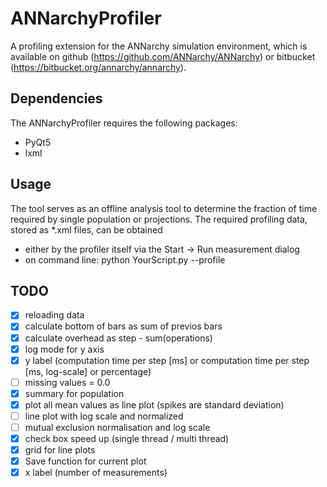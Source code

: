 # ANNarchyProfiler

A profiling extension for the ANNarchy simulation environment, which is available on github (https://github.com/ANNarchy/ANNarchy) or bitbucket (https://bitbucket.org/annarchy/annarchy).

## Dependencies

The ANNarchyProfiler requires the following packages:

* PyQt5
* lxml

## Usage

The tool serves as an offline analysis tool to determine the fraction of time required by single population or projections. The required profiling data, stored as *.xml files, can be obtained 

* either by the profiler itself via the Start -> Run measurement dialog
* on command line: python YourScript.py --profile

## TODO
 - [X] reloading data
 - [X] calculate bottom of bars as sum of previos bars
 - [X] calculate overhead as step - sum(operations)
 - [X] log mode for y axis
 - [X] y label (computation time per step [ms] or computation time per step [ms, log-scale] or percentage)
 - [ ] missing values = 0.0
 - [X] summary for population
 - [X] plot all mean values as line plot (spikes are standard deviation)
 - [ ] line plot with log scale and normalized
 - [ ] mutual exclusion normalisation and log scale
 - [X] check box speed up (single thread / multi thread)
 - [X] grid for line plots
 - [X] Save function for current plot
 - [X] x label (number of measurements)